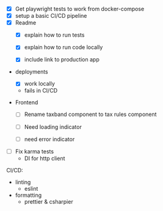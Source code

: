 - [x] Get playwright tests to work from docker-compose
- [x] setup a basic CI/CD pipeline
- [x] Readme
  - [x] explain how to run tests
  - [x] explain how to run code locally
  - [x] include link to production app


- deployments
  - [x] work locally
  - fails in CI/CD

- Frontend
  - [ ] Rename taxband component to tax rules component
  - [ ] Need loading indicator
  - [ ] need error indicator


- [ ] Fix karma tests
  - DI for http client


CI/CD:
- linting
  - eslint
- formatting
  - prettier & csharpier
